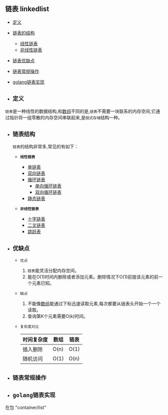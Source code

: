 ## 链表 linkedlist

- [定义](#1)
- [链表的结构](#2)  
    - [线性链表](#21)
    - [非线性链表](#22)
- [链表优缺点](#3)
- [链表常规操作](#4)
- [golang链表实现](#5)



- ## <i id="1"></i>**`定义`**  
`链表`是一种线性的数据结构,和[数组](../array)不同的是,`链表`不需要一块联系的内存空间,它通过指针将一组零散的内存空间串联起来,是`链式存储`结构一种。

- ## <i id="2"></i>**`链表结构`**  
    `链表`的结构非常多,常见的有如下：</br>

    - <i id="21"></i>**`线性链表`**   
        - [单链表](./single_linkedlist)
        - [双向链表](./double_linkedlist)
        - [循环链表](./circular_linkedlist)
            - [单向循环链表](./circular_linkedlist/single_circular_linkedlist)
            - [双向循环链表](./circular_linkedlist/double_circular_linkedlist)
        - [静态链表](./static_linkedlist)
    
    - <i id="22"></i>**`非线性链表`**  
        - [十字链表](./orthogonal_list)
        - [二叉链表](./binary_linkedlist)
        - [跳跃表](./skip_list)



- ## <i id="3"></i>**`优缺点`**  
    - `优点`  
        1. `链表`能灵活分配内存空间。</br>
        2. 能在O(1)时间内删除或者添加元素。删除情况下O(1)前提该元素的前一个元素已知。 </br>

    - `缺点`  
        1. 不能像[数组](../array)能通过下标迅速读取元素,每次都要从链表头开始一个一个读取。</br> 
        2. 查询第K个元素需要O(k)时间。</br>

    - `复杂度对比` 

        时间复杂度 | 数组 | 链表   
        ---- | ---- | ----   
        插入删除| O(n) | O(1)  
        随机访问| O(1) | O(n)  


- ## <i id="4"></i>**`链表常规操作`** 


- ## <i id="5"></i>**`golang链表实现`**  
在包 "container/list"

